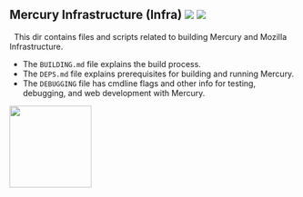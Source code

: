 ## Mercury Infrastructure (Infra) <img src="https://github.com/Alex313031/Mercury/blob/main/logos/build_light.svg#gh-dark-mode-only"> <img src="https://github.com/Alex313031/Mercury/blob/main/logos/build_dark.svg#gh-light-mode-only">

&nbsp;&nbsp;This dir contains files and scripts related to building Mercury and Mozilla Infrastructure.

 - The `BUILDING.md` file explains the build process.
 - The `DEPS.md` file explains prerequisites for building and running Mercury.
 - The `DEBUGGING` file has cmdline flags and other info for testing, debugging, and web development with Mercury.

<img src="https://github.com/Alex313031/Mercury/blob/main/logos/geckoview.svg" width="144">
